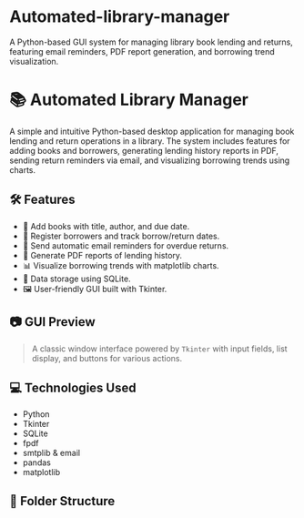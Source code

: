 # Automated-library-manager
A Python-based GUI system for managing library book lending and returns, featuring email reminders, PDF report generation, and borrowing trend visualization.
# 📚 Automated Library Manager

A simple and intuitive Python-based desktop application for managing book lending and return operations in a library. The system includes features for adding books and borrowers, generating lending history reports in PDF, sending return reminders via email, and visualizing borrowing trends using charts.

## 🛠️ Features

- 📘 Add books with title, author, and due date.
- 👤 Register borrowers and track borrow/return dates.
- 📩 Send automatic email reminders for overdue returns.
- 📄 Generate PDF reports of lending history.
- 📊 Visualize borrowing trends with matplotlib charts.
- 💾 Data storage using SQLite.
- 🖼️ User-friendly GUI built with Tkinter.

## 📷 GUI Preview

> A classic window interface powered by `Tkinter` with input fields, list display, and buttons for various actions.

## 💻 Technologies Used

- Python
- Tkinter
- SQLite
- fpdf
- smtplib & email
- pandas
- matplotlib

## 📂 Folder Structure

